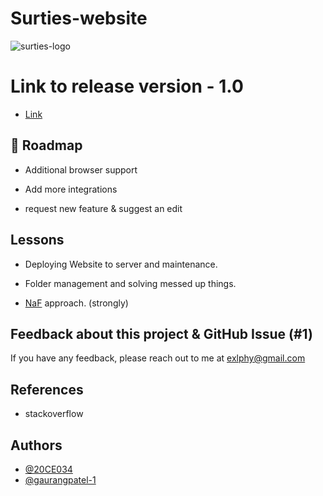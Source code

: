 # Surties-website

![surties-logo](https://user-images.githubusercontent.com/94553525/173029569-dc8762f2-0950-48c1-b597-49d9bd4eeb4b.png)

# Link to release version - 1.0 
- [Link](20ce034.github.io/surties-w/)


## 🚀 Roadmap
- Additional browser support

- Add more integrations

- request new feature & suggest an edit


## Lessons

- Deploying Website to server and maintenance. 

- Folder management and solving messed up things.

- [NaF](https://m1a7x2y9.github.io/NF/) approach. (strongly)


## Feedback about this project & GitHub Issue (#1)
If you have any feedback, please reach out to me at exlphy@gmail.com


## References
- stackoverflow

## Authors

- [@20CE034](https://github.com/20CE034)
- [@gaurangpatel-1](https://github.com/gaurangpatel-1)


